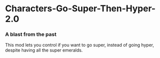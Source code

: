 # Characters-Go-Super-Then-Hyper-2.0
### A blast from the past
This mod lets you control if you want to go super, instead of going hyper, despite having all the super emeralds.
